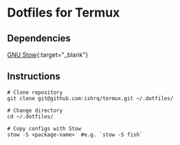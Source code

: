 # Dotfiles for Termux

## Dependencies

[GNU Stow](https://www.gnu.org/software/stow/){:target="_blank"}

## Instructions

```
# Clone repository
git clone git@github.com:ishrq/termux.git ~/.dotfiles/

# Change directory
cd ~/.dotfiles/

# Copy configs with Stow
stow -S <package-name>  #e.g. `stow -S fish`

```

